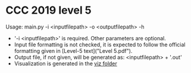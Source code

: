 # CCC 2019 level 5
Usage: main.py -i \<inputfilepath> -o \<outputfilepath> -h
- '-i \<inputfilepath>' is required. Other parameters are optional.
- Input file formatting is not checked, it is expected to follow the official formatting given in [Level-5 text]("Level 5.pdf").
- Output file, if not given, will be generated as: \<inputfilepath> + '.out'
- Visualization is generated in the [viz folder](./viz/)